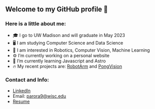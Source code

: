 ## Welcome to my GitHub profile 👋 

<!--
**bluepra/bluepra** is a ✨ _special_ ✨ repository because its `README.md` (this file) appears on your GitHub profile.

Here are some ideas to get you started:

- 🔭 I’m currently working on ...
- 🌱 I’m currently learning ...
- 👯 I’m looking to collaborate on ...
- 🤔 I’m looking for help with ...
- 💬 Ask me about ...
- 📫 How to reach me: ...
- 😄 Pronouns: ...
- ⚡ Fun fact: ...
-->

###  Here is a little about me:

- 🎓 I go to UW Madison and will graduate in May 2023
- 🖥 I am studying Computer Science and Data Science
- 🧐 I am interested in Robotics, Computer Vision, Machine Learning
- ⚙️ I’m currently working on a personal website 
- 🌳 I’m currently learning Javascript and Astro
- 🔥 My recent projects are: [RobotArm](https://github.com/bluepra/RobotArm) and [PongVision](https://github.com/bluepra/PongVision)  
  
  
### Contact and Info:

- [LinkedIn](https://www.linkedin.com/in/aprannav/)
- Email: parora9@wisc.edu
- [Resume](https://drive.google.com/file/d/1yZS9QYAdIPYX4UZKgg0ZFT-LqLU91zAC/view?usp=sharing)
